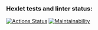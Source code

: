 ### Hexlet tests and linter status:

[![Actions Status](https://github.com/ShukaOriginal/frontend-project-44/actions/workflows/hexlet-check.yml/badge.svg)](https://github.com/ShukaOriginal/frontend-project-44/actions)
[![Maintainability](https://api.codeclimate.com/v1/badges/50769f7c2caf799b8cd7/maintainability)](https://codeclimate.com/github/ShukaOriginal/frontend-project-44/maintainability)
